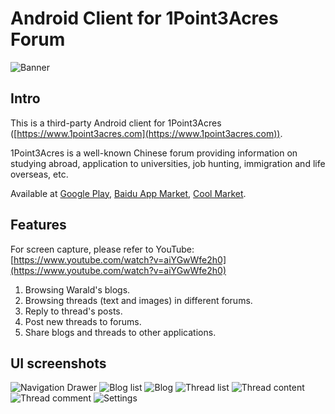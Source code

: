 # Android Client for 1Point3Acres Forum 

![Banner](https://bqe1bw.bn1302.livefilestore.com/y3mix51CZ1GEja9arB1ymRH0YiS7hgakf7aqtkkkf4dvJ1iRMMJR1ASE5pBczX2XyXMWqsjHtWCKsYy4XljNcIelZ3-0xxIAtXVX2VD5mKhuowB9YR-YoMgUnS1ak1GXWZwNAGOwivbN1KrKc8SRp5T0JCoxahz8tG6j2HXVGRX1l4?width=1024&height=500&cropmode=none)

## Intro
This is a third-party Android client for 1Point3Acres ([https://www.1point3acres.com](https://www.1point3acres.com)).

1Point3Acres is a well-known Chinese forum providing information on studying abroad, application to universities, job hunting, immigration and life overseas, etc.

Available at [Google Play](https://play.google.com/store/apps/details?id=naco_siren.github.a1point3acres), [Baidu App Market](http://shouji.baidu.com/software/10756291.html), [Cool Market](http://www.coolapk.com/apk/naco_siren.github.a1point3acres).

## Features
For screen capture, please refer to YouTube:
[https://www.youtube.com/watch?v=aiYGwWfe2h0](https://www.youtube.com/watch?v=aiYGwWfe2h0)

1. Browsing Warald's blogs.
2. Browsing threads (text and images) in different forums.
3. Reply to thread's posts.
4. Post new threads to forums.
5. Share blogs and threads to other applications.

## UI screenshots
![Navigation Drawer](https://sx6lpw.bn1302.livefilestore.com/y3m-3SgeC2Qo6earWOn74iSBRMcZfbrGvxjfGHBrfb1v8VUfbXnI6TJ2y-Nt8wfY4hSlU5Oe_-tFON5c09KZQRdZjW8AK2z1GkU6kTW8HhHYlUIlLsdduQs0cXnOUAyDYZJm05Jlcq0tgGhdsnidKXaOwmFS43q6q88XriNSwCP9k8?width=960&height=1570&cropmode=none)
![Blog list](https://bqeybw.bn1302.livefilestore.com/y3mZd3IEkHN0SOH_zCxGZjUyMe_iTnAa-tnmzNAYwvajfHvFBX9YefltHP4hyFpn-oG1ZaKzozbqqh5OSJVXKDgcfnUrS4ICPH3ify3PRFaqv-Ukdf3acejO-cWSX4116DWJ8rcxPMJQbzauRUWCnlKGkRsb78pKyVGqXwPNO3CLeE?width=960&height=1570&cropmode=none)
![Blog](https://ohtzqg.bn1302.livefilestore.com/y3mPWVQvyJxdlnR5xfqmisxDW3GA-mk2u6z8W3ajOpvkv7FqjZCoffdR-UV3xxBcztrKn600qbw-Fpv5vj5bPS4jAjwuk9wbTH9e-R-uAdGHx2LRsYBl5H2Xllcitd-hvTj9dxwZX2UsFNba-ubmNQ_BBgJaMA8_7OkYZvRZHzXgWI?width=960&height=1570&cropmode=none)
![Thread list](https://qjdgeg.bn1302.livefilestore.com/y3mU1M6kbpigHdHvYomDHXla2ROKtkDVIRLJQ4B9DmUI3IE2J81v2VbVlbTCByPxyAiD5yprKzLjl4Iia_Wloxc1mVUj2ecwJdxtGHtBZaJxRb3NzvyUSDbTDj0tVUGXA7ruviKKuTVZTQZuGf5UFZNlSf06VhfxUE9H9uGJMhc2PI?width=960&height=1570&cropmode=none)
![Thread content](https://sx6opw.bn1302.livefilestore.com/y3mTxni2ix2ED0NOQ1zPJFS_DM1ZSkFLtY3z0E8vBZMpVdbI8Q5EnFtG21C0X-J4-muvrgNPVT4zafZjKogQ_Wi70sV8zLIOjXvXDxSIqCMWfPO7IxmM1dz4rXJotnKIBAJ9mhfHVQZUiVuWycclM7lhQVYBN4vk3FFht4vovUAfpw?width=960&height=1570&cropmode=none)
![Thread comment](https://5pi1sg.bn1302.livefilestore.com/y3mc9J_8ko6lHORv8kJI9GAaeJa9fl48I7pE2WFsGyjqjlEkMSt9zSoSsyY2wK7mAXL5NTjURAFKpX5imv4ztlS4_cknLjaZzP5Ehau1kviTCvuHN_TiN0R0aedaMVemsslmDG5nP8lly3Gs9JCEpH6o2Q8kOAykizhGs_RBl3gPTA?width=960&height=1570&cropmode=none)
![Settings](https://1msr7w.bn1302.livefilestore.com/y3mSlpz1JEBTBNODd4caQ1YaxWxFff3x8OnFdm31vwnbAFWY2ZcUKjAxuUV8XqdM5376AIMtV307YcVJCAqBsTA1WAcY1wiuz7U43rU1R2Vpv7eQO0LfhPE7I729XyjoKII1cAV6BuwZfZIRw8BKHlhV3yN9vt3lRwVKmlZ81z3P3M?width=960&height=1570&cropmode=none)
